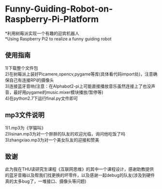 # Funny-Guiding-Robot-on-Raspberry-Pi-Platform
*利用树莓派实现一个有趣的迎宾机器人  
*Using Raspberry Pi2 to realize a funny guiding robot  
## 使用指南  
1)下载整个文件包  
2)在树莓派上装好Picamere,opencv,pygame等库(具体看代码import处)，注意确保自己有连接RPi的摄像头  
3)连接蓝牙音响(注意：在Alphabot2-pi上可能直接播放音乐虽然连接上了也没声音，最好用pygame的music.mixer模块播放/暂停等)  
4)在python2.7下运行final.py文件即可  
## mp3文件说明
1)1.mp3为《学猫叫》  
2)lisinan.mp3为对一个胖胖的队友的欢迎光临，询问他吃饭了吗  
3)zhangxiao.mp3为对一个美女队友的迎接和赞美  
## 致谢  
此为我在THU读研究生课程《互联网思维》的其中一个课程设计，感谢助教提供的蓝牙音箱以及帮我们找更换的坏零件，以及感谢一起debug的队友(涉及到硬件真的太多bug了，一堆接口、摄像头等问题)
